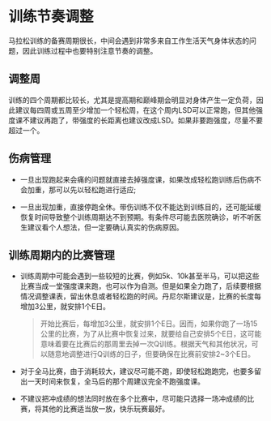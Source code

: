 ﻿
# 训练节奏调整

马拉松训练的备赛周期很长，中间会遇到非常多来自工作生活天气身体状态的问题，因此训练过程中也要特别注意节奏的调整。

## 调整周

训练的四个周期都比较长，尤其是提高期和巅峰期会明显对身体产生一定负荷，因此建议每四周或五周至少增加一个轻松周，在这个周内LSD可以正常跑，但其他强度课不建议再跑了，带强度的长距离也建议改成LSD。如果非要跑强度，尽量不要超过一个。

## 伤病管理

- 一旦出现跑起来会痛的问题就直接去掉强度课，如果改成轻松跑训练后伤病不会加重，那可以先以轻松跑进行适应;

- 一旦出现加重，直接停跑全休。带伤训练不仅不能达到训练目的，还可能延缓恢复时间导致整个训练周期达不到预期。有条件尽可能去医院确诊，听不听医生建议看个人想法，但一定要确认真实的伤病原因。

## 训练周期内的比赛管理

- 训练周期中可能会遇到一些较短的比赛，例如5k、10k甚至半马，可以把这些比赛当成一堂强度课来跑，也可以作为自测。但是如果全力跑了，后续要根据情况调整课表，留出休息或者轻松跑的时间。丹尼尔斯建议是，比赛的长度每增加3公里，就安排1个E日。
    > 开始比赛后，每增加3公里，就安排1个E日。因而，如果你跑了一场15公里的比赛，为了从比赛中恢复过来，就要给自己安排5个E日，这可能意味着要在比赛后的那周里去掉一次Q训练。根据天气和其他状况，可以随意地调整进行Q训练的日子，但要确保在比赛前安排2~3个E日。

- 对于全马比赛，由于消耗较大，建议尽可能不跑，即使轻松跑跑完，也要多留出一天时间来恢复，全马后的那个周建议完全不跑强度课。
  
- 不建议把冲成绩的想法同时放在多个比赛中，尽可能只选择一场冲成绩的比赛，将其他的比赛适当放一放，快乐玩赛最好。
